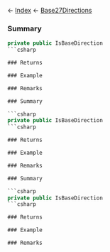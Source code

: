 ← [Index](Api-Index) ← [Base27Directions](VRageMath.Base27Directions)

### Summary

```csharp
private public IsBaseDirection
```csharp

### Returns

### Example

### Remarks

### Summary

```csharp
private public IsBaseDirection
```csharp

### Returns

### Example

### Remarks

### Summary

```csharp
private public IsBaseDirection
```csharp

### Returns

### Example

### Remarks

